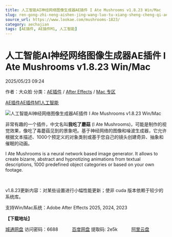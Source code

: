 ```yaml
---
title: 人工智能AI神经网络图像生成器AE插件 I Ate Mushrooms v1.8.23 Win/Mac
slug: ren-gong-zhi-neng-aishen-jing-wang-luo-tu-xiang-sheng-cheng-qi-aecha-jian-i-ate-mushrooms-v1-8-23-win-mac
source_url: https://www.lookae.com/mushrooms-1823/
category: aechajian
tags: [AE插件, AE插件M1, 人工智能]
---
```

# 人工智能AI神经网络图像生成器AE插件 I Ate Mushrooms v1.8.23 Win/Mac

2025/05/23 09:24

作者：大众脸
分类：[AE插件](https://www.lookae.com/after-effects/aechajian/) / [After Effects](https://www.lookae.com/after-effects/) / [Mac 专区](https://www.lookae.com/mac-osx/)

[AE插件](https://www.lookae.com/tag/ae%e6%8f%92%e4%bb%b6/)[AE插件M1](https://www.lookae.com/tag/aem1/)[人工智能](https://www.lookae.com/tag/%e4%ba%ba%e5%b7%a5%e6%99%ba%e8%83%bd/)

![人工智能AI神经网络图像生成器AE插件 I Ate Mushrooms v1.8.23 Win/Mac](https://www.lookae.com/wp-content/uploads/2023/09/I-Ate-Mushrooms-.jpg "人工智能AI神经网络图像生成器AE插件 I Ate Mushrooms v1.8.23 Win/Mac-LookAE.com")

非常有趣的一个插件，中文名叫**我吃了蘑菇** (I Ate Mushrooms)，可能是制作的视觉效果，像吃了毒蘑菇见到的景象吧。基于神经网络的图像和噪波生成器，它允许根据文本描述、1000个预定义的对象类别或基于您自己的镜头创建奇异、抽象和催眠的动画。

I Ate Mushrooms is a neural network based image generator. It allows to create bizarre, abstract and hypnotizing animations from textual descriptions, 1000 predefined object categories or based on your own footage.

[﻿﻿﻿](http://cloud.video.taobao.com/play/u/null/p/1/e/6/t/1/426559289267.mp4)

v1.8.23更新内容：对某些设置进行小幅性能更新；使非 cuda 版本依赖于较少的系统库。

支持Win/Mac系统：Adobe After Effects 2025, 2024, 2023

**【下载地址】**

[城通网盘](https://url70.ctfile.com/f/2827370-1506910285-88fd16?p=4431) 访问密码：6688           [百度网盘](https://pan.baidu.com/s/19wTibMjAdlGljpwxxrRQxQ?pwd=2e5k) 提取码: 2e5k           [阿里云盘](https://www.alipan.com/s/Gquw4PbppLQ)
